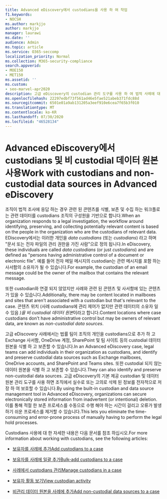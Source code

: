 ```yaml
---
title: Advanced eDiscovery에서 custodians을 사용 하 여 작업
f1.keywords:
- NOCSH
ms.author: markjjo
author: markjjo
manager: laurawi
ms.date: ''
audience: Admin
ms.topic: article
ms.service: O365-seccomp
localization_priority: Normal
ms.collection: M365-security-compliance
search.appverid:
- MOE150
- MET150
ms.assetid: ''
ms.custom:
- seo-marvel-apr2020
description: 고급 eDiscovery의 custodian 관리 도구를 사용 하 여 법적 사례에 대 한 데이터를 관리 하는 방법을 알아봅니다.
ms.openlocfilehash: 22297edbf73f561ad46e5fae521abeb371fdc88d
ms.sourcegitcommit: 6501e01a9ab131205a3eef910e6cea7f65b3f010
ms.translationtype: MT
ms.contentlocale: ko-KR
ms.lasthandoff: 07/30/2020
ms.locfileid: "46528134"
---
```

# <a name="work-with-custodians-and-non-custodial-data-sources-in-advanced-ediscovery"></a><span data-ttu-id="83f72-103">Advanced eDiscovery에서 custodians 및 비 custodial 데이터 원본 사용</span><span class="sxs-lookup"><span data-stu-id="83f72-103">Work with custodians and non-custodial data sources in Advanced eDiscovery</span></span>

<span data-ttu-id="83f72-104">조직이 법적 조사에 응답 하는 경우 관련 된 콘텐츠를 식별, 보존 및 수집 하는 워크플로는 관련 데이터를 custodians 조직의 구성원을 기반으로 합니다.</span><span class="sxs-lookup"><span data-stu-id="83f72-104">When an organization responds to a legal investigation, the workflow around identifying, preserving, and collecting potentially relevant content is based on the people in the organization who are the custodians of relevant data.</span></span> <span data-ttu-id="83f72-105">EDiscovery에서는 이러한 개인을 *data custodians* (또는 *custodians*) 라고 하며 "문서 또는 전자 파일의 관리 권한을 가진 사람"으로 정의 됩니다.</span><span class="sxs-lookup"><span data-stu-id="83f72-105">In eDiscovery, these individuals are called *data custodians* (or just *custodians*) and are defined as "persons having administrative control of a document or electronic file".</span></span> <span data-ttu-id="83f72-106">예를 들어 전자 메일 메시지의 custodian는 관련 메시지를 포함 하는 사서함의 소유자가 될 수 있습니다.</span><span class="sxs-lookup"><span data-stu-id="83f72-106">For example, the custodian of an email message could be the owner of the mailbox that contains the relevant message.</span></span>

<span data-ttu-id="83f72-107">또한 custodian와 연결 되지 않았지만 사례와 관련 된 콘텐츠 및 사서함에 있는 콘텐츠가 있을 수 있습니다.</span><span class="sxs-lookup"><span data-stu-id="83f72-107">Additionally, there may be content located in mailboxes and sites that aren't associated with a custodian but that's relevant to the case.</span></span> <span data-ttu-id="83f72-108">콘텐츠 위치 (사례 custodians에 관리 제어가 없지만 관련 데이터의 소유자 일 수 있음 *)을 비 custodial 데이터 원본*이라고 합니다.</span><span class="sxs-lookup"><span data-stu-id="83f72-108">Content locations where case custodians don't have administrative control but may be owners of relevant data, are known as *non-custodial data sources*.</span></span>

<span data-ttu-id="83f72-109">고급 eDiscovery 사례에서는 법률 팀이 조직의 개인을 custodians으로 추가 하 고 Exchange 사서함, OneDrive 계정, SharePoint 및 팀 사이트 등의 custodial 데이터 원본을 식별 하 고 보존할 수 있습니다.</span><span class="sxs-lookup"><span data-stu-id="83f72-109">In an Advanced eDiscovery case, legal teams can add individuals in their organization as custodians, and  identify and preserve custodial data sources such as Exchange mailboxes, OneDrive accounts, and SharePoint and Teams sites.</span></span> <span data-ttu-id="83f72-110">또한 custodial 되지 않는 데이터 원본을 식별 하 고 보존할 수 있습니다.</span><span class="sxs-lookup"><span data-stu-id="83f72-110">They can also identify and preserve non-custodial data sources.</span></span> <span data-ttu-id="83f72-111">고급 eDiscovery의 기본 제공 custodian 및 데이터 원본 관리 도구를 사용 하면 조직에서 실수로 또는 고의로 삭제 된 정보를 전자적으로 저장 하 여 보호할 수 있습니다.</span><span class="sxs-lookup"><span data-stu-id="83f72-111">By using the built-in custodian and data source management tool in Advanced eDiscovery, organizations can secure electronically stored information from inadvertent (or intentional) deletion.</span></span> <span data-ttu-id="83f72-112">이를 통해 적절 한 보존 프로세스를 수동으로 수행 해야 하는 시간이 걸리고 오류가 발생 하기 쉬운 프로세스를 제거할 수 있습니다.</span><span class="sxs-lookup"><span data-stu-id="83f72-112">This lets you eliminate the time-consuming and error-prone process of manually having to perform the legal hold processes.</span></span>

<span data-ttu-id="83f72-113">Custodians 사용에 대 한 자세한 내용은 다음 문서를 참조 하십시오.</span><span class="sxs-lookup"><span data-stu-id="83f72-113">For more information about working with custodians, see the following articles:</span></span>

- [<span data-ttu-id="83f72-114">보유자를 사례에 추가</span><span class="sxs-lookup"><span data-stu-id="83f72-114">Add custodians to a case</span></span>](add-custodians-to-case.md)

- [<span data-ttu-id="83f72-115">보유자를 사례에 일괄 추가</span><span class="sxs-lookup"><span data-stu-id="83f72-115">Bulk-add custodians to a case</span></span>](bulk-add-custodians.md)

- [<span data-ttu-id="83f72-116">사례에서 custodians 관리</span><span class="sxs-lookup"><span data-stu-id="83f72-116">Manage custodians in a case</span></span>](manage-new-custodians.md)

- [<span data-ttu-id="83f72-117">보유자 활동 보기</span><span class="sxs-lookup"><span data-stu-id="83f72-117">View custodian activity</span></span>](view-custodian-activity.md)

- [<span data-ttu-id="83f72-118">비관리 데이터 원본을 사례에 추가</span><span class="sxs-lookup"><span data-stu-id="83f72-118">Add non-custodial data sources to a case</span></span>](non-custodial-data-sources.md)
